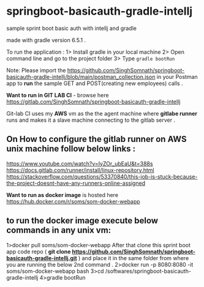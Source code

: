 # springboot-basicauth-gradle-intellj
 sample sprint boot basic auth with intellj and gradle
 
 made with gradle version 6.5.1 .
 
 To run the application :
 1> Install gradle in your local machine
 2> Open command line and go to the project folder 
 3> Type ```gradle bootRun```
 
 
 Note: Please import the https://github.com/SinghSomnath/springboot-basicauth-gradle-intellj/blob/main/postman_collection.json in your Postman app to **run** the sample  GET and POST(creating new employees) calls .
 
 **Want to run in GIT LAB CI** -  browse here https://gitlab.com/SinghSomnath/springboot-basicauth-gradle-intellj
 
 Git-lab CI uses my **AWS** vm as the the agent machine where **gitlabe runner** runs and makes it a slave machine connecting to the gitlab server .
 
On How to configure the gitlab runner on AWS unix machine follow below links :
---------------------------------------------------------------------------------
 
 https://www.youtube.com/watch?v=IyZOr_ubEaU&t=388s
 https://docs.gitlab.com/runner/install/linux-repository.html
 https://stackoverflow.com/questions/53370840/this-job-is-stuck-because-the-project-doesnt-have-any-runners-online-assigned
 
 
**Want to run as docker image** is hosted here https://hub.docker.com/r/soms/som-docker-webapp
 
 to run the docker image execute below commands in any unix vm:
 -------------------------------------------------------------- 

1>docker pull soms/som-docker-webapp
After that clone this sprint boot app  code repo ( **git clone https://github.com/SinghSomnath/springboot-basicauth-gradle-intellj.git** ) and place it in the same folder from where you are running the below 2nd command .
2>docker run -p 8080:8080 -it soms/som-docker-webapp bash
3>cd /softwares/springboot-basicauth-gradle-intellj
4>gradle bootRun

 

 
